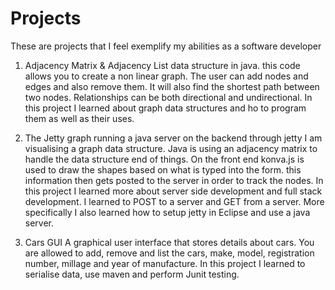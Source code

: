 # Projects
These are projects that I feel exemplify my abilities as a software developer

1. Adjacency Matrix & Adjacency List data structure in java.
this code allows you to create a non linear graph. The user can add nodes and edges and also remove them. It will also find the shortest path between two nodes.
Relationships can be both directional and undirectional.
In this project I learned about graph data structures and ho to program them as well as their uses.

2. The Jetty graph
running a java server on the backend through jetty I am visualising a graph data structure.
Java is using an adjacency matrix to handle the data structure end of things. On the front end
konva.js is used to draw the shapes based on what is typed into the form. this information
then gets posted to the server in order to track the nodes.
In this project I learned more about server side development and full stack development.
I learned to POST to a server and GET from a server. More specifically I also learned how to
setup jetty in Eclipse and use a java server.

3. Cars GUI
A graphical user interface that stores details about cars.
You are allowed to add, remove and list the cars, make, model, registration number, millage and year of manufacture.
In this project I learned to serialise data, use maven and perform Junit testing.
